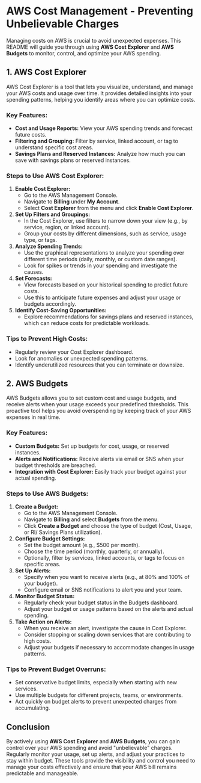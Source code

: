 # AWS Cost Management - Preventing Unbelievable Charges

Managing costs on AWS is crucial to avoid unexpected expenses. This README will guide you through using **AWS Cost Explorer** and **AWS Budgets** to monitor, control, and optimize your AWS spending.

## **1. AWS Cost Explorer**

AWS Cost Explorer is a tool that lets you visualize, understand, and manage your AWS costs and usage over time. It provides detailed insights into your spending patterns, helping you identify areas where you can optimize costs.

### **Key Features:**
- **Cost and Usage Reports:** View your AWS spending trends and forecast future costs.
- **Filtering and Grouping:** Filter by service, linked account, or tag to understand specific cost areas.
- **Savings Plans and Reserved Instances:** Analyze how much you can save with savings plans or reserved instances.

### **Steps to Use AWS Cost Explorer:**
1. **Enable Cost Explorer:**
   - Go to the AWS Management Console.
   - Navigate to **Billing** under **My Account**.
   - Select **Cost Explorer** from the menu and click **Enable Cost Explorer**.
2. **Set Up Filters and Groupings:**
   - In the Cost Explorer, use filters to narrow down your view (e.g., by service, region, or linked account).
   - Group your costs by different dimensions, such as service, usage type, or tags.
3. **Analyze Spending Trends:**
   - Use the graphical representations to analyze your spending over different time periods (daily, monthly, or custom date ranges).
   - Look for spikes or trends in your spending and investigate the causes.
4. **Set Forecasts:**
   - View forecasts based on your historical spending to predict future costs.
   - Use this to anticipate future expenses and adjust your usage or budgets accordingly.
5. **Identify Cost-Saving Opportunities:**
   - Explore recommendations for savings plans and reserved instances, which can reduce costs for predictable workloads.

### **Tips to Prevent High Costs:**
- Regularly review your Cost Explorer dashboard.
- Look for anomalies or unexpected spending patterns.
- Identify underutilized resources that you can terminate or downsize.

## **2. AWS Budgets**

AWS Budgets allows you to set custom cost and usage budgets, and receive alerts when your usage exceeds your predefined thresholds. This proactive tool helps you avoid overspending by keeping track of your AWS expenses in real time.

### **Key Features:**
- **Custom Budgets:** Set up budgets for cost, usage, or reserved instances.
- **Alerts and Notifications:** Receive alerts via email or SNS when your budget thresholds are breached.
- **Integration with Cost Explorer:** Easily track your budget against your actual spending.

### **Steps to Use AWS Budgets:**
1. **Create a Budget:**
   - Go to the AWS Management Console.
   - Navigate to **Billing** and select **Budgets** from the menu.
   - Click **Create a Budget** and choose the type of budget (Cost, Usage, or RI/ Savings Plans utilization).
2. **Configure Budget Settings:**
   - Set the budget amount (e.g., $500 per month).
   - Choose the time period (monthly, quarterly, or annually).
   - Optionally, filter by services, linked accounts, or tags to focus on specific areas.
3. **Set Up Alerts:**
   - Specify when you want to receive alerts (e.g., at 80% and 100% of your budget).
   - Configure email or SNS notifications to alert you and your team.
4. **Monitor Budget Status:**
   - Regularly check your budget status in the Budgets dashboard.
   - Adjust your budget or usage patterns based on the alerts and actual spending.
5. **Take Action on Alerts:**
   - When you receive an alert, investigate the cause in Cost Explorer.
   - Consider stopping or scaling down services that are contributing to high costs.
   - Adjust your budgets if necessary to accommodate changes in usage patterns.

### **Tips to Prevent Budget Overruns:**
- Set conservative budget limits, especially when starting with new services.
- Use multiple budgets for different projects, teams, or environments.
- Act quickly on budget alerts to prevent unexpected charges from accumulating.

## **Conclusion**

By actively using **AWS Cost Explorer** and **AWS Budgets**, you can gain control over your AWS spending and avoid "unbelievable" charges. Regularly monitor your usage, set up alerts, and adjust your practices to stay within budget. These tools provide the visibility and control you need to manage your costs effectively and ensure that your AWS bill remains predictable and manageable.

